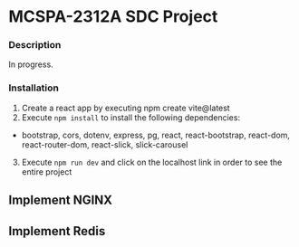 # MCSPA-2312A SDC Project


### Description
In progress.

### Installation
1) Create a react app by executing npm create vite@latest
2) Execute ``npm install`` to install the following dependencies:
  - bootstrap, cors, dotenv, express, pg, react, react-bootstrap, react-dom, react-router-dom, react-slick, slick-carousel 
3) Execute ``npm run dev`` and click on the localhost link in order to see the entire project


## Implement NGINX


## Implement Redis
